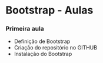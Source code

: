 # Bootstrap - Aulas

### Primeira aula

- Definição de Bootstrap
- Criação do repositório no GITHUB
- Instalação do Bootstrap